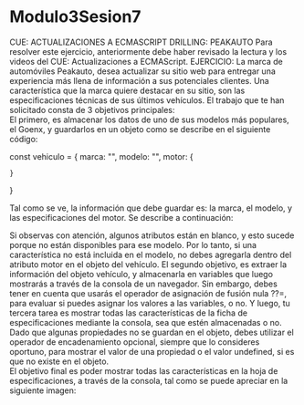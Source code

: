 # Modulo3Sesion7

 
CUE: ACTUALIZACIONES A ECMASCRIPT 
DRILLING: PEAKAUTO 
Para resolver este ejercicio, anteriormente debe haber revisado la lectura y los videos del CUE: 
Actualizaciones a ECMAScript. 
EJERCICIO: 
La marca de automóviles Peakauto, desea actualizar su sitio web para entregar una experiencia más llena 
de información a sus potenciales clientes. Una característica que la marca quiere destacar en su sitio, son 
las  especificaciones  técnicas  de  sus  últimos  vehículos.  El  trabajo  que  te  han  solicitado  consta  de  3 
objetivos principales:  
El primero, es almacenar los datos de uno de sus modelos más populares, el Goenx, y guardarlos en un 
objeto como se describe en el siguiente código: 

const vehiculo = { 
    marca: "", 
    modelo: "", 
    motor: { 
         
    } 
}  
 
Tal como se ve, la información que debe guardar es: la marca, el modelo, y las especificaciones del 
motor. Se describe a continuación: 
 
 
 
 
Si observas con atención, algunos atributos están en blanco, y esto sucede porque no están disponibles 
para ese modelo. Por lo tanto, si una característica no está incluida en el modelo, no debes agregarla dentro 
del atributo motor en el objeto del vehículo. 
El segundo objetivo, es extraer la información del objeto vehículo, y almacenarla en variables que luego 
mostrarás  a  través  de  la  consola  de  un  navegador.  Sin  embargo,  debes  tener  en  cuenta  que  usarás  el 
operador de asignación de fusión nula ??=, para evaluar si puedes asignar los valores a las variables, o no. 
Y luego, tu tercera tarea es mostrar todas las características de la ficha de especificaciones mediante la 
consola,  sea  que  estén  almacenadas  o  no.  Dado  que  algunas  propiedades  no  se  guardan  en  el  objeto, 
debes utilizar el operador de encadenamiento opcional, siempre que lo consideres oportuno, para mostrar 
el valor de una propiedad o el valor undefined, si es que no existe en el objeto.  
El objetivo final es poder mostrar todas las características en la hoja de especificaciones, a través de la 
consola, tal como se puede apreciar en la siguiente imagen: 
 
 
